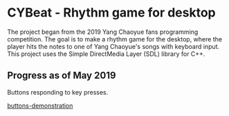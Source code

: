 # CYBeat - Rhythm game for desktop

The project began from the 2019 Yang Chaoyue fans programming competition. The goal is to make a rhythm game for the desktop, where the player hits the notes to one of Yang Chaoyue's songs with keyboard input. This project uses the Simple DirectMedia Layer (SDL) library for C++.

## Progress as of May 2019
Buttons responding to key presses.

[buttons-demonstration]()
